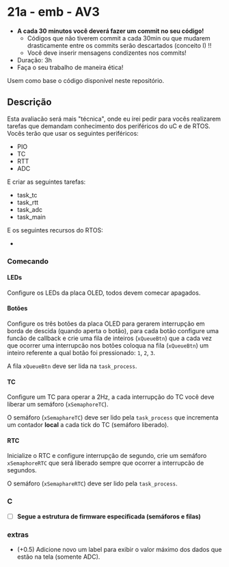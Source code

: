 # 21a - emb - AV3

- **A cada 30 minutos você deverá fazer um commit no seu código!**
    - Códigos que não tiverem commit a cada 30min ou que mudarem drasticamente entre os commits serão descartados (conceito I) !!
    - Você deve inserir mensagens condizentes nos commits!
- Duração: 3h
- Faça o seu trabalho de maneira ética!

Usem como base o código disponível neste repositório.

## Descrição

Esta avaliacão será mais "técnica", onde eu irei pedir para vocês realizarem tarefas que demandam conhecimento dos periféricos do uC e de RTOS. Vocês terão que usar os seguintes periféricos:

- PIO
- TC
- RTT
- ADC

E criar as seguintes tarefas:

- task_tc
- task_rtt
- task_adc
- task_main

E os seguintes recursos do RTOS:

- 

### Comecando

#### LEDs

Configure os LEDs da placa OLED, todos devem comecar apagados.

#### Botões

Configure os três botões da placa OLED para gerarem interrupção em borda de descida (quando aperta o botão), para cada botão configure uma funcão de callback e crie uma fila de inteiros (`xQueueBtn`) que a cada vez que ocorrer uma interrupcão nos botões coloqua na fila (`xQueueBtn`) um inteiro referente a qual botão foi pressionado: `1`, `2`, `3`.

A fila `xQueueBtn` deve ser lida na `task_process`.

#### TC

Configure um TC para operar a 2Hz, a cada interrupção do TC você deve liberar um semáforo (`xSemaphoreTC`). 

O semáforo (`xSemaphareTC`) deve ser lido pela `task_process` que incrementa um contador **local** a cada tick do TC (semáforo liberado). 

#### RTC

Inicialize o RTC e configure interrupção de segundo, crie um semáforo `xSemaphoreRTC` que será liberado sempre que ocorrer a interrupcão de segundos.

O semáforo (`xSemaphareRTC`) deve ser lido pela `task_process`. 

#### 

### C

- [ ] **Segue a estrutura de firmware especificada (semáforos e filas)**

### extras 

- (+0.5) Adicione novo um label para exibir o valor máximo dos dados que estão na tela (somente ADC).
